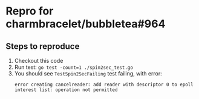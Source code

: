 # Repro for charmbracelet/bubbletea#964

## Steps to reproduce

1. Checkout this code
1. Run test: `go test -count=1 ./spin2sec_test.go`
1. You should see `TestSpin2SecFailing` test failing, with error:
   ```
   error creating cancelreader: add reader with descriptor 0 to epoll interest list: operation not permitted
   ```